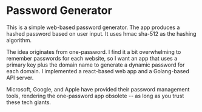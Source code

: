 # Password Generator

This is a simple web-based password generator. The app produces a hashed password based on user input. It uses hmac sha-512 as the hashing algorithm.

The idea originates from one-password. I find it a bit overwhelming to remember passwords for each website, so I want an app that uses a primary key plus the domain name to generate a dynamic password for each domain. I implemented a react-based web app and a Golang-based API server.

Microsoft, Google, and Apple have provided their password management tools, rendering the one-password app obsolete -- as long as you trust these tech giants.
